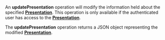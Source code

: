 <a name="updatePresentation"></a>An **updatePresentation** operation will modify the information held about the specified <a href="#presentations">**Presentation**</a>. This operation is only available if the authenticated user has access to the <a href="#presentations">**Presentation**</a>.

The **updatePresentation** operation returns a JSON object representing the modified <a href="#presentations">**Presentation**</a>.
